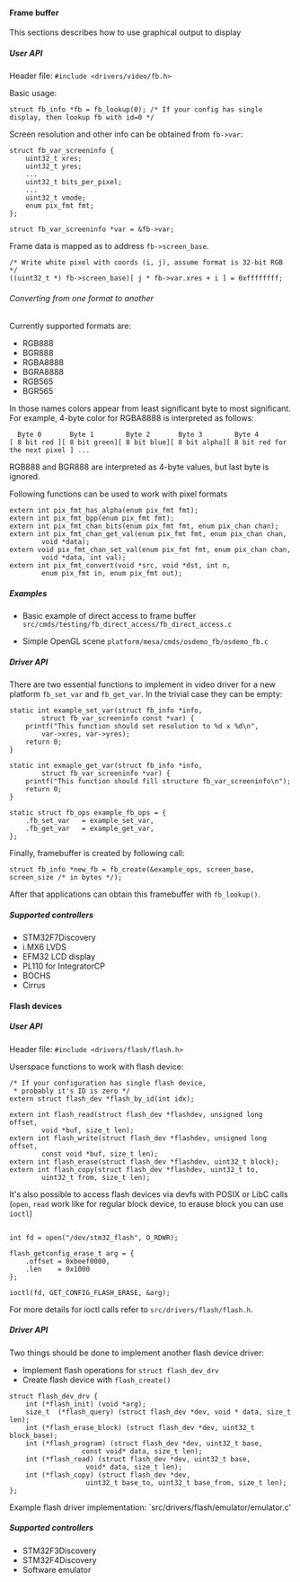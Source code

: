 #### Frame buffer

This sections describes how to use graphical output to display

##### User API
Header file: `#include <drivers/video/fb.h>`

Basic usage:
```
struct fb_info *fb = fb_lookup(0); /* If your config has single display, then lookup fb with id=0 */
```
Screen resolution and other info can be obtained from `fb->var`:
```
struct fb_var_screeninfo {
	uint32_t xres;
	uint32_t yres;
	...
	uint32_t bits_per_pixel;
	...
	uint32_t vmode;
	enum pix_fmt fmt;
};

struct fb_var_screeninfo *var = &fb->var;
```

Frame data is mapped as to address `fb->screen_base`.

```
/* Write white pixel with coords (i, j), assume format is 32-bit RGB */
((uint32_t *) fb->screen_base)[ j * fb->var.xres + i ] = 0xffffffff;
```

###### Converting from one format to another

Currently supported formats are:

* RGB888
* BGR888
* RGBA8888
* BGRA8888
* RGB565
* BGR565

In those names colors appear from least significant byte to most significant. For example, 4-byte color for RGBA8888 is interpreted as follows:

```
  Byte 0       Byte 1        Byte 2       Byte 3        Byte 4
[ 8 bit red ][ 8 bit green][ 8 bit blue][ 8 bit alpha][ 8 bit red for the next pixel ] ...
```

RGB888 and BGR888 are interpreted as 4-byte values, but last byte is ignored.

Following functions can be used to work with pixel formats

```
extern int pix_fmt_has_alpha(enum pix_fmt fmt);
extern int pix_fmt_bpp(enum pix_fmt fmt);
extern int pix_fmt_chan_bits(enum pix_fmt fmt, enum pix_chan chan);
extern int pix_fmt_chan_get_val(enum pix_fmt fmt, enum pix_chan chan,
		void *data);
extern void pix_fmt_chan_set_val(enum pix_fmt fmt, enum pix_chan chan,
		void *data, int val);
extern int pix_fmt_convert(void *src, void *dst, int n,
		enum pix_fmt in, enum pix_fmt out);
```

##### Examples

* Basic example of direct access to frame buffer
 `src/cmds/testing/fb_direct_access/fb_direct_access.c`

* Simple OpenGL scene
 `platform/mesa/cmds/osdemo_fb/osdemo_fb.c`

##### Driver API

There are two essential functions to implement in video driver for a new platform `fb_set_var` and `fb_get_var`.
In the trivial case they can be empty:


```
static int example_set_var(struct fb_info *info,
		struct fb_var_screeninfo const *var) {
	printf("This function should set resolution to %d x %d\n",
		var->xres, var->yres);
	return 0;
}

static int exmaple_get_var(struct fb_info *info,
		struct fb_var_screeninfo *var) {
	printf("This function should fill structure fb_var_screeninfo\n");
	return 0;
}

static struct fb_ops example_fb_ops = {
	.fb_set_var   = example_set_var,
	.fb_get_var   = example_get_var,
};
```

Finally, framebuffer is created by following call:
```
struct fb_info *new_fb = fb_create(&example_ops, screen_base, screen_size /* in bytes */);
```

After that applications can obtain this framebuffer with `fb_lookup()`.

##### Supported controllers
* STM32F7Discovery
* i.MX6 LVDS
* EFM32 LCD display
* PL110 for IntegratorCP
* BOCHS
* Cirrus

#### Flash devices

##### User API
Header file: `#include <drivers/flash/flash.h>`

Userspace functions to work with flash device:
```
/* If your configuration has single flash device,
 * probably it's ID is zero */
extern struct flash_dev *flash_by_id(int idx);

extern int flash_read(struct flash_dev *flashdev, unsigned long offset,
		void *buf, size_t len);
extern int flash_write(struct flash_dev *flashdev, unsigned long offset,
		const void *buf, size_t len);
extern int flash_erase(struct flash_dev *flashdev, uint32_t block);
extern int flash_copy(struct flash_dev *flashdev, uint32_t to,
		uint32_t from, size_t len);
```

It's also possible to access flash devices via devfs with POSIX or LibC calls
(`open`, `read` work like for regular block device, to erause block you can use
`ioctl`)

```

int fd = open("/dev/stm32_flash", O_RDWR);

flash_getconfig_erase_t arg = {
	.offset = 0xbeef0000,
	.len    = 0x1000
};

ioctl(fd, GET_CONFIG_FLASH_ERASE, &arg);
```

For more details for ioctl calls refer to `src/drivers/flash/flash.h`.

##### Driver API

Two things should be done to implement another flash device driver:

* Implement flash operations for `struct flash_dev_drv`
* Create flash device with `flash_create()`

```
struct flash_dev_drv {
	int	(*flash_init) (void *arg);
	size_t	(*flash_query) (struct flash_dev *dev, void * data, size_t len);
	int	(*flash_erase_block) (struct flash_dev *dev, uint32_t block_base);
	int	(*flash_program) (struct flash_dev *dev, uint32_t base,
				  const void* data, size_t len);
	int	(*flash_read) (struct flash_dev *dev, uint32_t base,
			       void* data, size_t len);
	int	(*flash_copy) (struct flash_dev *dev,
			       uint32_t base_to, uint32_t base_from, size_t len);
};
```

Example flash driver implementation: `src/drivers/flash/emulator/emulator.c'

##### Supported controllers
* STM32F3Discovery
* STM32F4Discovery
* Software emulator
